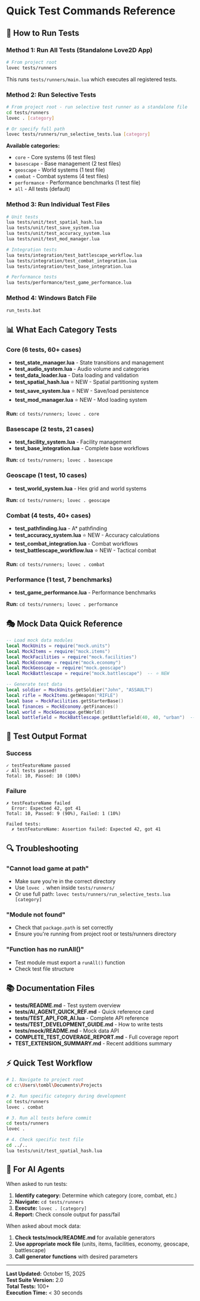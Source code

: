 # Quick Test Commands Reference

## 🚀 How to Run Tests

### Method 1: Run All Tests (Standalone Love2D App)
```bash
# From project root
lovec tests/runners
```
This runs `tests/runners/main.lua` which executes all registered tests.

### Method 2: Run Selective Tests
```bash
# From project root - run selective test runner as a standalone file
cd tests/runners
lovec . [category]

# Or specify full path
lovec tests/runners/run_selective_tests.lua [category]
```

**Available categories:**
- `core` - Core systems (6 test files)
- `basescape` - Base management (2 test files)
- `geoscape` - World systems (1 test file)
- `combat` - Combat systems (4 test files)
- `performance` - Performance benchmarks (1 test file)
- `all` - All tests (default)

### Method 3: Run Individual Test Files
```bash
# Unit tests
lua tests/unit/test_spatial_hash.lua
lua tests/unit/test_save_system.lua
lua tests/unit/test_accuracy_system.lua
lua tests/unit/test_mod_manager.lua

# Integration tests
lua tests/integration/test_battlescape_workflow.lua
lua tests/integration/test_combat_integration.lua
lua tests/integration/test_base_integration.lua

# Performance tests
lua tests/performance/test_game_performance.lua
```

### Method 4: Windows Batch File
```bash
run_tests.bat
```

## 📊 What Each Category Tests

### Core (6 tests, 60+ cases)
- **test_state_manager.lua** - State transitions and management
- **test_audio_system.lua** - Audio volume and categories
- **test_data_loader.lua** - Data loading and validation
- **test_spatial_hash.lua** ⭐ NEW - Spatial partitioning system
- **test_save_system.lua** ⭐ NEW - Save/load persistence
- **test_mod_manager.lua** ⭐ NEW - Mod loading system

**Run:** `cd tests/runners; lovec . core`

### Basescape (2 tests, 21 cases)
- **test_facility_system.lua** - Facility management
- **test_base_integration.lua** - Complete base workflows

**Run:** `cd tests/runners; lovec . basescape`

### Geoscape (1 test, 10 cases)
- **test_world_system.lua** - Hex grid and world systems

**Run:** `cd tests/runners; lovec . geoscape`

### Combat (4 tests, 40+ cases)
- **test_pathfinding.lua** - A* pathfinding
- **test_accuracy_system.lua** ⭐ NEW - Accuracy calculations
- **test_combat_integration.lua** - Combat workflows
- **test_battlescape_workflow.lua** ⭐ NEW - Tactical combat

**Run:** `cd tests/runners; lovec . combat`

### Performance (1 test, 7 benchmarks)
- **test_game_performance.lua** - Performance benchmarks

**Run:** `cd tests/runners; lovec . performance`

## 🎭 Mock Data Quick Reference

```lua
-- Load mock data modules
local MockUnits = require("mock.units")
local MockItems = require("mock.items")
local MockFacilities = require("mock.facilities")
local MockEconomy = require("mock.economy")
local MockGeoscape = require("mock.geoscape")
local MockBattlescape = require("mock.battlescape")  -- ⭐ NEW

-- Generate test data
local soldier = MockUnits.getSoldier("John", "ASSAULT")
local rifle = MockItems.getWeapon("RIFLE")
local base = MockFacilities.getStarterBase()
local finances = MockEconomy.getFinances()
local world = MockGeoscape.getWorld()
local battlefield = MockBattlescape.getBattlefield(40, 40, "urban")  -- ⭐ NEW
```

## 📝 Test Output Format

### Success
```
✓ testFeatureName passed
✓ All tests passed!
Total: 10, Passed: 10 (100%)
```

### Failure
```
✗ testFeatureName failed
  Error: Expected 42, got 41
Total: 10, Passed: 9 (90%), Failed: 1 (10%)

Failed tests:
  ✗ testFeatureName: Assertion failed: Expected 42, got 41
```

## 🔍 Troubleshooting

### "Cannot load game at path"
- Make sure you're in the correct directory
- Use `lovec .` when inside `tests/runners/`
- Or use full path: `lovec tests/runners/run_selective_tests.lua [category]`

### "Module not found"
- Check that `package.path` is set correctly
- Ensure you're running from project root or tests/runners directory

### "Function has no runAll()"
- Test module must export a `runAll()` function
- Check test file structure

## 📚 Documentation Files

- **tests/README.md** - Test system overview
- **tests/AI_AGENT_QUICK_REF.md** - Quick reference card
- **tests/TEST_API_FOR_AI.lua** - Complete API reference
- **tests/TEST_DEVELOPMENT_GUIDE.md** - How to write tests
- **tests/mock/README.md** - Mock data API
- **COMPLETE_TEST_COVERAGE_REPORT.md** - Full coverage report
- **TEST_EXTENSION_SUMMARY.md** - Recent additions summary

## ⚡ Quick Test Workflow

```bash
# 1. Navigate to project root
cd c:\Users\tombl\Documents\Projects

# 2. Run specific category during development
cd tests/runners
lovec . combat

# 3. Run all tests before commit
cd tests/runners
lovec .

# 4. Check specific test file
cd ../..
lua tests/unit/test_spatial_hash.lua
```

## 🤖 For AI Agents

When asked to run tests:

1. **Identify category:** Determine which category (core, combat, etc.)
2. **Navigate:** `cd tests/runners`
3. **Execute:** `lovec . [category]`
4. **Report:** Check console output for pass/fail

When asked about mock data:

1. **Check tests/mock/README.md** for available generators
2. **Use appropriate mock file** (units, items, facilities, economy, geoscape, battlescape)
3. **Call generator functions** with desired parameters

---

**Last Updated:** October 15, 2025  
**Test Suite Version:** 2.0  
**Total Tests:** 100+  
**Execution Time:** < 30 seconds
